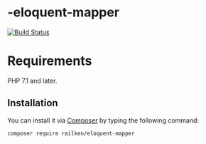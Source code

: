 # -eloquent-mapper

[![Build Status](https://travis-ci.org/railken/eloquent-mapper.svg?branch=master)](https://travis-ci.org/railken/eloquent-mapper)

# Requirements

PHP 7.1 and later.

## Installation

You can install it via [Composer](https://getcomposer.org/) by typing the following command:

```bash
composer require railken/eloquent-mapper
```